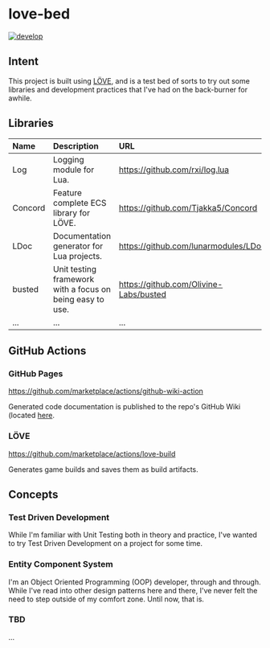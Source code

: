 # love-bed

[![develop](https://github.com/SweetAlmighty/love-bed/actions/workflows/develop.yml/badge.svg)](https://github.com/SweetAlmighty/love-bed/actions/workflows/develop.yml)

## Intent

This project is built using [LÖVE](https://love2d.org/), and is a test bed of sorts to try out some libraries and development practices that I've had on the back-burner for awhile.

## Libraries

| Name    | Description                                               | URL                                     |
| :---    | :---                                                      |:---                                     |
| Log     | Logging module for Lua.                                   | https://github.com/rxi/log.lua          |
| Concord | Feature complete ECS library for LÖVE.                    | https://github.com/Tjakka5/Concord      |
| LDoc    | Documentation generator for Lua projects.                 | https://github.com/lunarmodules/LDoc    |
| busted  | Unit testing framework with a focus on being easy to use. | https://github.com/Olivine-Labs/busted  |
| ... | ... | ... |

## GitHub Actions

### GitHub Pages

https://github.com/marketplace/actions/github-wiki-action

Generated code documentation is published to the repo's GitHub Wiki (located [here](https://github.com/SweetAlmighty/love-bed/wiki).

### LÖVE

https://github.com/marketplace/actions/love-build

Generates game builds and saves them as build artifacts. 

## Concepts

### Test Driven Development

While I'm familiar with Unit Testing both in theory and practice, I've wanted to try Test Driven Development on a project for some time.

### Entity Component System

I'm an Object Oriented Programming (OOP) developer, through and through. While I've read into other design patterns here and there, I've never felt the need to step outside of my comfort zone. Until now, that is.

### TBD

...